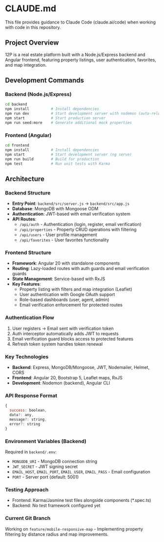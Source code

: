 # CLAUDE.md

This file provides guidance to Claude Code (claude.ai/code) when working with code in this repository.

## Project Overview

12P is a real estate platform built with a Node.js/Express backend and Angular frontend, featuring property listings, user authentication, favorites, and map integration.

## Development Commands

### Backend (Node.js/Express)
```bash
cd backend
npm install          # Install dependencies
npm run dev          # Start development server with nodemon (auto-reload)
npm start            # Start production server
npm run seed:more    # Generate additional mock properties
```

### Frontend (Angular)
```bash
cd frontend
npm install          # Install dependencies
npm start            # Start development server (ng serve)
npm run build        # Build for production
npm test             # Run unit tests with Karma
```

## Architecture

### Backend Structure
- **Entry Point**: `backend/src/server.js` → `backend/src/app.js`
- **Database**: MongoDB with Mongoose ODM
- **Authentication**: JWT-based with email verification system
- **API Routes**:
  - `/api/auth` - Authentication (login, register, email verification)
  - `/api/properties` - Property CRUD operations with filtering
  - `/api/users` - User profile management
  - `/api/favorites` - User favorites functionality

### Frontend Structure
- **Framework**: Angular 20 with standalone components
- **Routing**: Lazy-loaded routes with auth guards and email verification guards
- **State Management**: Service-based with RxJS
- **Key Features**:
  - Property listing with filters and map integration (Leaflet)
  - User authentication with Google OAuth support
  - Role-based dashboards (user, agent, admin)
  - Email verification enforcement for protected routes

### Authentication Flow
1. User registers → Email sent with verification token
2. Auth interceptor automatically adds JWT to requests
3. Email verification guard blocks access to protected features
4. Refresh token system handles token renewal

### Key Technologies
- **Backend**: Express, MongoDB/Mongoose, JWT, Nodemailer, Helmet, CORS
- **Frontend**: Angular 20, Bootstrap 5, Leaflet maps, RxJS
- **Development**: Nodemon (backend), Angular CLI

### API Response Format
```javascript
{
  success: boolean,
  data?: any,
  message?: string,
  error?: string
}
```

### Environment Variables (Backend)
Required in `backend/.env`:
- `MONGODB_URI` - MongoDB connection string
- `JWT_SECRET` - JWT signing secret
- `EMAIL_HOST`, `EMAIL_PORT`, `EMAIL_USER`, `EMAIL_PASS` - Email configuration
- `PORT` - Server port (default: 5001)

### Testing Approach
- Frontend: Karma/Jasmine test files alongside components (*.spec.ts)
- Backend: No test framework configured yet

### Current Git Branch
Working on `feature/mobile-responsive-map` - Implementing property filtering by distance radius and map improvements.